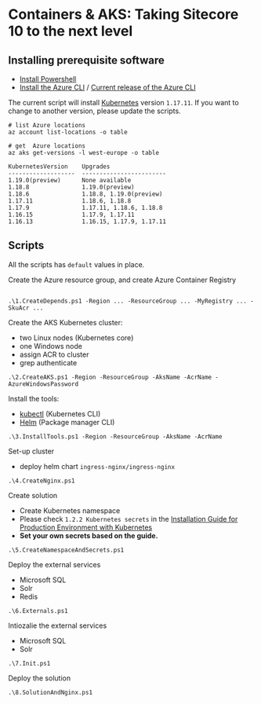 # Containers & AKS: Taking Sitecore 10 to the next level

## Installing prerequisite software

- [Install Powershell](https://docs.microsoft.com/en-us/powershell/scripting/install/installing-powershell?view=powershell-7)
- [Install the Azure CLI](https://docs.microsoft.com/en-us/cli/azure/install-azure-cli) / [Current release of the Azure CLI](https://aka.ms/installazurecliwindows)

The current script will install [Kubernetes](https://kubernetes.io) version ```1.17.11```. If you want to change to another version, please update the scripts.

``` 
# list Azure locations
az account list-locations -o table

# get  Azure locations
az aks get-versions -l west-europe -o table 

KubernetesVersion    Upgrades
-------------------  ------------------------
1.19.0(preview)      None available
1.18.8               1.19.0(preview)
1.18.6               1.18.8, 1.19.0(preview)
1.17.11              1.18.6, 1.18.8
1.17.9               1.17.11, 1.18.6, 1.18.8
1.16.15              1.17.9, 1.17.11
1.16.13              1.16.15, 1.17.9, 1.17.11
```

## Scripts

All the scripts has ```default``` values in place.

Create the Azure resource group, and create Azure Container Registry 
```

.\1.CreateDepends.ps1 -Region ... -ResourceGroup ... -MyRegistry ... -SkuAcr ... 
```
Create the AKS Kubernetes cluster: 
- two Linux nodes (Kubernetes core)
- one Windows node
- assign ACR to cluster
- grep authenticate
```
.\2.CreateAKS.ps1 -Region -ResourceGroup -AksName -AcrName -AzureWindowsPassword   
```
Install the tools:
- [kubectl](https://kubernetes.io/docs/tasks/tools/install-kubectl/) (Kubernetes CLI)
- [Helm](https://helm.sh/docs/intro/install/) (Package manager CLI)
```
.\3.InstallTools.ps1 -Region -ResourceGroup -AksName -AcrName 
```
Set-up cluster
- deploy helm chart ```ingress-nginx/ingress-nginx```
```
.\4.CreateNginx.ps1
```
Create solution
- Create Kubernetes namespace
- Please check ```1.2.2 Kubernetes secrets``` in the [Installation Guide for Production Environment with Kubernetes](https://dev.sitecore.net/~/media/D6D6C46E2A89478D92CA10BCDD19BBEF.ashx)
- **Set your own secrets based on the guide.**
```
.\5.CreateNamespaceAndSecrets.ps1
```
Deploy the external services
- Microsoft SQL
- Solr
- Redis
```
.\6.Externals.ps1  
```
Intiozalie the external services
- Microsoft SQL
- Solr
```
.\7.Init.ps1
```
Deploy the solution
```
.\8.SolutionAndNginx.ps1
```